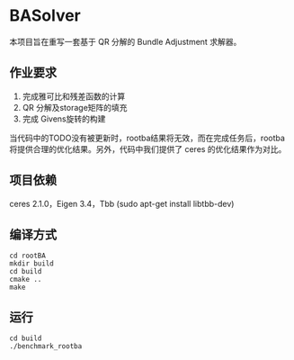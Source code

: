 # BASolver
本项目旨在重写一套基于 QR 分解的 Bundle Adjustment 求解器。


## 作业要求
1. 完成雅可比和残差函数的计算
2. QR 分解及storage矩阵的填充
3. 完成 Givens旋转的构建

当代码中的TODO没有被更新时，rootba结果将无效，而在完成任务后，rootba将提供合理的优化结果。另外，代码中我们提供了 ceres 的优化结果作为对比。

## 项目依赖
ceres 2.1.0，Eigen 3.4，Tbb (sudo apt-get install libtbb-dev)

## 编译方式
```
cd rootBA
mkdir build
cd build
cmake ..
make
```
## 运行
```
cd build
./benchmark_rootba
```

